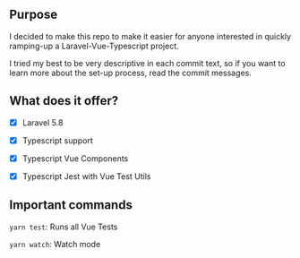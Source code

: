 ## Purpose 

I decided to make this repo to make it easier for anyone interested in quickly ramping-up a Laravel-Vue-Typescript 
project. 

I tried my best to be very descriptive in each commit text, so if you want to learn more about the set-up process, read the commit messages. 

## What does it offer?

- [x] Laravel 5.8

- [x] Typescript support

- [x] Typescript Vue Components

- [x] Typescript Jest with Vue Test Utils

## Important commands 

`yarn test`: Runs all Vue Tests

`yarn watch`: Watch mode
